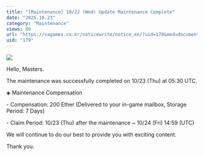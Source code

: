 ```yaml
---
title: "[Maintenance] 10/22 (Wed) Update Maintenance Complete"
date: "2025.10.23"
category: "Maintenance"
views: 80
url: "https://vagames.co.kr/noticewrite/notice_en/?uid=179&mod=document"
uid: "179"
---
```


![](/images/news/live/en/179-4375a7de.png)

  

Hello, Masters.

  

The maintenance was successfully completed on 10/23 (Thu) at 05:30 UTC.

  

◈ Maintenance Compensation

\- Compensation: 200 Ether (Delivered to your in-game mailbox, Storage Period: 7 Days)

\- Claim Period: 10/23 (Thu) after the maintenance ~ 10/24 (Fri) 14:59 (UTC)

  

We will continue to do our best to provide you with exciting content.

  

Thank you.